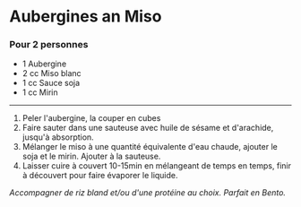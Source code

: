 # Aubergines an Miso

### Pour 2 personnes

- 1 Aubergine
- 2 cc Miso blanc
- 1 cc Sauce soja
- 1 cc Mirin

---

1. Peler l'aubergine, la couper en cubes
2. Faire sauter dans une sauteuse avec huile de sésame et d'arachide, jusqu'à absorption.
3. Mélanger le miso à une quantité équivalente d'eau chaude, ajouter le soja et le mirin. Ajouter à la sauteuse.
4. Laisser cuire à couvert 10-15min en mélangeant de temps en temps, finir à découvert pour faire évaporer le liquide.

*Accompagner de riz bland et/ou d'une protéine au choix. Parfait en Bento.*